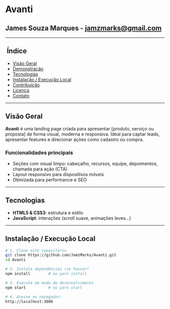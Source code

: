 
# Avanti
## James Souza Marques - jamzmarks@gmail.com
---

## ​ Índice

- [Visão Geral](#visión-geral)  
- [Demonstração](#demonstração)  
- [Tecnologias](#tecnologias)  
- [Instalação / Execução Local](#instalação--execução-local)  
- [Contribuição](#contribuição)  
- [Licença](#licença)  
- [Contato](#contato)

---

## Visão Geral

**Avanti** é uma landing page criada para apresentar [produto, serviço ou proposta] de forma visual, moderna e responsiva. Ideal para captar leads, apresentar features e direcionar ações como cadastro ou compra.

### Funcionalidades principais

- Seções com visual limpo: cabeçalho, recursos, equipe, depoimentos, chamada para ação (CTA)  
- Layout responsivo para dispositivos móveis  
- Otimizada para performance e SEO

---

## Tecnologias

- **HTML5 & CSS3**: estrutura e estilo  
- **JavaScript**: interações (scroll suave, animações leves…)   

---

## Instalação / Execução Local

```bash
# 1. Clone este repositório
git clone https://github.com/JamzMarks/Avanti.git
cd Avanti

# 2. Instale dependências (se houver)
npm install        # ou yarn install

# 3. Execute em modo de desenvolvimento
npm start          # ou yarn start

# 4. Acesse no navegador:
http://localhost:3000


